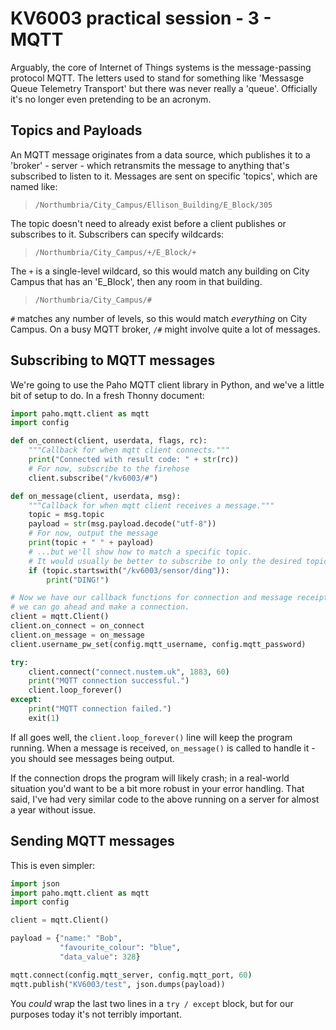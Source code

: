 # KV6003 practical session - 3 - MQTT

Arguably, the core of Internet of Things systems is the message-passing protocol MQTT. The letters used to stand for something like 'Messasge Queue Telemetry Transport' but there was never really a 'queue'. Officially it's no longer even pretending to be an acronym.

## Topics and Payloads

An MQTT message originates from a data source, which publishes it to a 'broker' - server - which retransmits the message to anything that's subscribed to listen to it. Messages are sent on specific 'topics', which are named like:

> `/Northumbria/City_Campus/Ellison_Building/E_Block/305`

The topic doesn't need to already exist before a client publishes or subscribes to it. Subscribers can specify wildcards:

> `/Northumbria/City_Campus/+/E_Block/+`

The `+` is a single-level wildcard, so this would match any building on City Campus that has an 'E_Block', then any room in that building.

> `/Northumbria/City_Campus/#`

`#` matches any number of levels, so this would match _everything_ on City Campus. On a busy MQTT broker, `/#` might involve quite a lot of messages.

## Subscribing to MQTT messages

We're going to use the Paho MQTT client library in Python, and we've a little bit of setup to do. In a fresh Thonny document:

```python
import paho.mqtt.client as mqtt
import config

def on_connect(client, userdata, flags, rc):
    """Callback for when mqtt client connects."""
    print("Connected with result code: " + str(rc))
    # For now, subscribe to the firehose
    client.subscribe("/kv6003/#")

def on_message(client, userdata, msg):
    """Callback for when mqtt client receives a message."""
    topic = msg.topic
    payload = str(msg.payload.decode("utf-8"))
    # For now, output the message
    print(topic + " " + payload)
    # ...but we'll show how to match a specific topic.
    # It would usually be better to subscribe to only the desired topic
    if (topic.startswith("/kv6003/sensor/ding")):
        print("DING!")

# Now we have our callback functions for connection and message receipt,
# we can go ahead and make a connection.
client = mqtt.Client()
client.on_connect = on_connect
client.on_message = on_message
client.username_pw_set(config.mqtt_username, config.mqtt_password)

try:
    client.connect("connect.nustem.uk", 1883, 60)
    print("MQTT connection successful.")
    client.loop_forever()
except:
    print("MQTT connection failed.")
    exit(1)
```

If all goes well, the `client.loop_forever()` line will keep the program running. When a message is received, `on_message()` is called to handle it - you should see messages being output.

If the connection drops the program will likely crash; in a real-world situation you'd want to be a bit more robust in your error handling. That said, I've had very similar code to the above running on a server for almost a year without issue.

## Sending MQTT messages

This is even simpler:

```python
import json
import paho.mqtt.client as mqtt
import config

client = mqtt.Client()

payload = {"name:" "Bob",
           "favourite_colour": "blue",
           "data_value": 328}

mqtt.connect(config.mqtt_server, config.mqtt_port, 60)
mqtt.publish("KV6003/test", json.dumps(payload))
```

You _could_ wrap the last two lines in a `try / except` block, but for our purposes today it's not terribly important.
